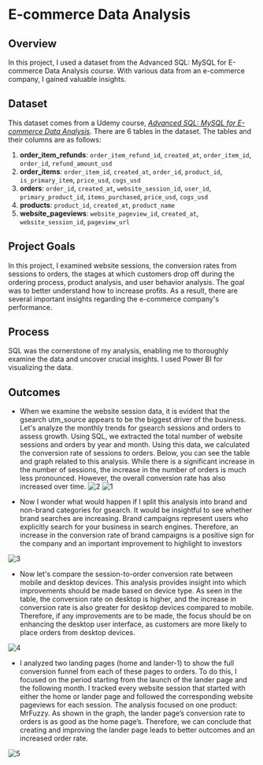 # E-commerce Data Analysis

## Overview
In this project, I used a dataset from the Advanced SQL: MySQL for E-commerce Data Analysis course. With various data from an e-commerce company, I gained valuable insights.

## Dataset
This dataset comes from a Udemy course, *[Advanced SQL: MySQL for E-commerce Data Analysis](https://www.udemy.com/course/advanced-sql-mysql-for-analytics-business-intelligence/)*. There are 6 tables in the dataset. The tables and their columns are as follows:

1. **order_item_refunds**: `order_item_refund_id`, `created_at`, `order_item_id`, `order_id`, `refund_amount_usd`
2. **order_items**: `order_item_id`, `created_at`, `order_id`, `product_id`, `is_primary_item`, `price_usd`, `cogs_usd`
3. **orders**: `order_id`, `created_at`, `website_session_id`, `user_id`, `primary_product_id`, `items_purchased`, `price_usd`, `cogs_usd`
4. **products**: `product_id`, `created_at`, `product_name`
5. **website_pageviews**: `website_pageview_id`, `created_at`, `website_session_id`, `pageview_url`

## Project Goals
In this project, I examined website sessions, the conversion rates from sessions to orders, the stages at which customers drop off during the ordering process, product analysis, and user behavior analysis. The goal was to better understand how to increase profits. As a result, there are several important insights regarding the e-commerce company's performance.

## Process
SQL was the cornerstone of my analysis, enabling me to thoroughly examine the data and uncover crucial insights. I used Power BI for visualizing the data.

## Outcomes

- When we examine the website session data, it is evident that the gsearch utm_source appears to be the biggest driver of the business. Let's analyze the monthly trends for gsearch sessions and orders to assess growth. Using SQL, we extracted the total number of website sessions and orders by year and month. Using this data, we calculated the conversion rate of sessions to orders. Below, you can see the table and graph related to this analysis. While there is a significant increase in the number of sessions, the increase in the number of orders is much less pronounced. However, the overall conversion rate has also increased over time.
![2](https://github.com/user-attachments/assets/ceb8140a-c2dc-4d48-8c27-e36ba49c5ce2)
![1](https://github.com/user-attachments/assets/6f78f360-fd32-4877-b842-48c104c9e9b8)


- Now I wonder what would happen if I split this analysis into brand and non-brand categories for gsearch. It would be insightful to see whether brand searches are increasing. Brand campaigns represent users who explicitly search for your business in search engines. Therefore, an increase in the conversion rate of brand campaigns is a positive sign for the company and an important improvement to highlight to investors

![3](https://github.com/user-attachments/assets/01c42f64-6cbe-4d46-b361-f23f4eb028c8)


- Now let's compare the session-to-order conversion rate between mobile and desktop devices. This analysis provides insight into which improvements should be made based on device type. As seen in the table, the conversion rate on desktop is higher, and the increase in conversion rate is also greater for desktop devices compared to mobile. Therefore, if any improvements are to be made, the focus should be on enhancing the desktop user interface, as customers are more likely to place orders from desktop devices.

![4](https://github.com/user-attachments/assets/3ddcce45-6c67-4168-87c4-8dd1fff2f700)

- I analyzed two landing pages (home and lander-1) to show the full conversion funnel from each of these pages to orders. To do this, I focused on the period starting from the launch of the lander page and the following month. I tracked every website session that started with either the home or lander page and followed the corresponding website pageviews for each session. The analysis focused on one product: MrFuzzy. As shown in the graph, the lander page’s conversion rate to orders is as good as the home page’s. Therefore, we can conclude that creating and improving the lander page leads to better outcomes and an increased order rate.

![5](https://github.com/user-attachments/assets/67433887-87b2-42e0-a3c8-e80f10c5fc68)



